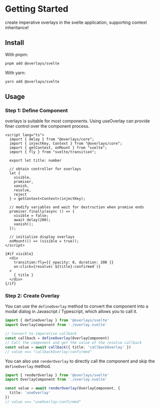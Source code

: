 # Getting Started

create imperative overlays in the svelte application, supporting context inheritance!

## Install

With pnpm: 
```sh
pnpm add @overlays/svelte
```

With yarn:
```sh
yarn add @overlays/svelte
```

## Usage


### Step 1: Define Component

overlays is suitable for most components. Using useOverlay can provide finer control over the component process.

```svelte
<script lang="ts">
  import { delay } from "@overlays/core";
  import { injectKey, Context } from "@overlays/core";
  import { getContext, onMount } from "svelte";
  import { fly } from "svelte/transition";
  
  export let title: number

  // obtain controller for overlays
  let { 
    visible,
    promiser,
    vanish,
    resolve,
    reject
  } = getContext<Context>(injectKey);

  // modify variables and wait for destruction when promise ends
  promiser.finally(async () => {
    visible = false;
    await delay(200);
    vanish();
  });

  // initialize display overlays
  onMount(() => (visible = true));
</script>

{#if visible}
  <div 
    transition:fly={{ opacity: 0, duration: 200 }} 
    on:click={resolve(`${title}:confirmed`)}
  >
    { title }
  </div>
{/if}
```

### Step 2: Create Overlay

You can use the `defineOverlay` method to convert the component into a modal dialog in Javascript / Typescript, which allows you to call it.

```ts
import { defineOverlay } from '@overlays/svelte'
import OverlayComponent from './overlay.svelte'

// Convert to imperative callback
const callback = defineOverlay(OverlayComponent)
// Call the component and get the value of the resolve callback
const value = await callback({ title: 'callbackOverlay' })
// value === "callbackOverlay:confirmed"
```

You can also use `renderOverlay` to directly call the component and skip the `defineOverlay` method.

```ts
import { renderOverlay } from '@overlays/svelte'
import OverlayComponent from './overlay.svelte'

const value = await renderOverlay(OverlayComponent, {
  title: 'useOverlay'
})
// value === "useOverlay:confirmed"
```
